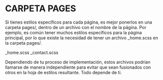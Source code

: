 # CARPETA PAGES

Si tienes estilos específicos para cada página, es mejor ponerlos en una carpeta pages/, dentro de un archivo con el nombre de la página. Por ejemplo, es común tener muchos estilos específicos para la página principal, por lo que existe la necesidad de tener un archivo \_home.scss en la carpeta pages/.

\_home.scss
\_contact.scss

Dependiendo de tu proceso de implementación, estos archivos podrían llamarse de manera independiente para evitar que sean fusionados con otros en la hoja de estilos resultante. Todo depende de ti.
